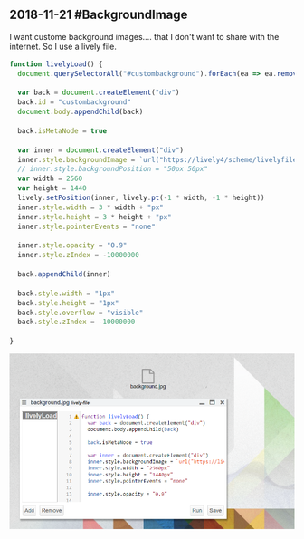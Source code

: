 ## 2018-11-21 #BackgroundImage

I want custome background images.... that I don't want to share with the internet. So I use a lively file.

```javascript
function livelyLoad() {
  document.querySelectorAll("#custombackground").forEach(ea => ea.remove())

  var back = document.createElement("div")
  back.id = "custombackground"
  document.body.appendChild(back)

  back.isMetaNode = true
  
  var inner = document.createElement("div")
  inner.style.backgroundImage = `url("https://lively4/scheme/livelyfile//${this.name }")`
  // inner.style.backgroundPosition = "50px 50px"
  var width = 2560
  var height = 1440
  lively.setPosition(inner, lively.pt(-1 * width, -1 * height))
  inner.style.width = 3 * width + "px"
  inner.style.height = 3 * height + "px"
  inner.style.pointerEvents = "none"

  inner.style.opacity = "0.9"
  inner.style.zIndex = -10000000

  back.appendChild(inner)

  back.style.width = "1px"
  back.style.height = "1px"
  back.style.overflow = "visible"
  back.style.zIndex = -10000000

}
```



![](181121_backgroundimage.png)